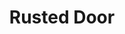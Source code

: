 ---
abv: 6.2%
alt:
availability: Keg
bitterness: 
description: Rusted Door is a barrel aged Brett Saison that we aged for 3 months before packaging. It is not sour but it a has a nice earthy character from the Brett strain. 6.0% and very refreshing.
gravity: 
hops: 
ibu: 23
img: rusted-door.jpg
layout: beer
malt: 
modal-id: rusted-door
title: Rusted Door
on-tap: yup
sourness: 
style: Brett Saison
---